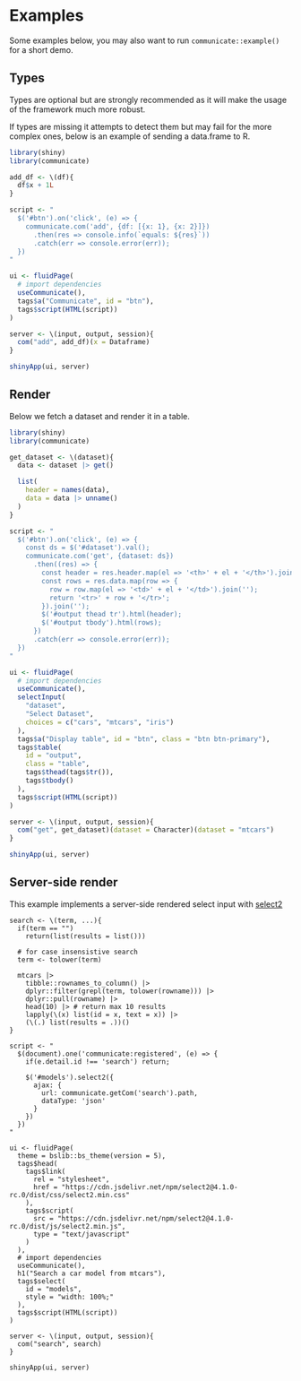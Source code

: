 # Examples

Some examples below, you may also want to run `communicate::example()` for a short demo.

## Types

Types are optional but are strongly recommended as it will 
make the usage of the framework much more robust.

If types are missing it attempts to detect them but may 
fail for the more complex ones, below is an example of 
sending a data.frame to R.

```r
library(shiny)
library(communicate)

add_df <- \(df){
  df$x + 1L
}

script <- "
  $('#btn').on('click', (e) => {
    communicate.com('add', {df: [{x: 1}, {x: 2}]})
      .then(res => console.info(`equals: ${res}`))
      .catch(err => console.error(err));
  })
"

ui <- fluidPage(
  # import dependencies
  useCommunicate(),
  tags$a("Communicate", id = "btn"),
  tags$script(HTML(script))
)

server <- \(input, output, session){
  com("add", add_df)(x = Dataframe)
}

shinyApp(ui, server)
```

## Render

Below we fetch a dataset and render it in a table.

```r
library(shiny)
library(communicate)

get_dataset <- \(dataset){
  data <- dataset |> get()

  list(
    header = names(data),
    data = data |> unname()
  )
}

script <- "
  $('#btn').on('click', (e) => {
    const ds = $('#dataset').val();
    communicate.com('get', {dataset: ds})
      .then((res) => {
        const header = res.header.map(el => '<th>' + el + '</th>').join('');
        const rows = res.data.map(row => {
          row = row.map(el => '<td>' + el + '</td>').join('');  
          return '<tr>' + row + '</tr>';
        }).join('');
        $('#output thead tr').html(header);
        $('#output tbody').html(rows); 
      })
      .catch(err => console.error(err));
  })
"

ui <- fluidPage(
  # import dependencies
  useCommunicate(),
  selectInput(
    "dataset",
    "Select Dataset",
    choices = c("cars", "mtcars", "iris")
  ),
  tags$a("Display table", id = "btn", class = "btn btn-primary"),
  tags$table(
    id = "output",
    class = "table",
    tags$thead(tags$tr()),
    tags$tbody()
  ),
  tags$script(HTML(script))
)

server <- \(input, output, session){
  com("get", get_dataset)(dataset = Character)(dataset = "mtcars")
}

shinyApp(ui, server)
```

## Server-side render

This example implements a server-side rendered select input with 
[select2](https://select2.org)

```
search <- \(term, ...){
  if(term == "")
    return(list(results = list()))

  # for case insensistive search
  term <- tolower(term)

  mtcars |>
    tibble::rownames_to_column() |>
    dplyr::filter(grepl(term, tolower(rowname))) |>
    dplyr::pull(rowname) |>
    head(10) |> # return max 10 results
    lapply(\(x) list(id = x, text = x)) |>
    (\(.) list(results = .))()
}

script <- "
  $(document).one('communicate:registered', (e) => {
    if(e.detail.id !== 'search') return;

    $('#models').select2({
      ajax: {
        url: communicate.getCom('search').path,
        dataType: 'json'
      }
    })
  })
"

ui <- fluidPage(
  theme = bslib::bs_theme(version = 5),
  tags$head(
    tags$link(
      rel = "stylesheet",
      href = "https://cdn.jsdelivr.net/npm/select2@4.1.0-rc.0/dist/css/select2.min.css"
    ),
    tags$script(
      src = "https://cdn.jsdelivr.net/npm/select2@4.1.0-rc.0/dist/js/select2.min.js",
      type = "text/javascript"
    )
  ),
  # import dependencies
  useCommunicate(),
  h1("Search a car model from mtcars"),
  tags$select(
    id = "models",
    style = "width: 100%;"
  ),
  tags$script(HTML(script))
)

server <- \(input, output, session){
  com("search", search)
}

shinyApp(ui, server)
```
